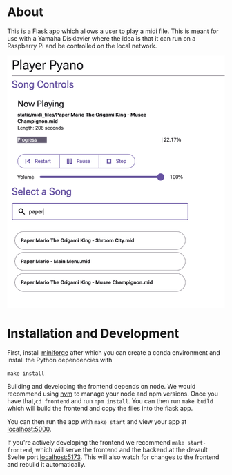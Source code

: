 # About
This is a Flask app which allows a user to play a midi file. This is meant for use with a Yamaha Disklavier where the idea is that it can run on a Raspberry Pi and be controlled on the local network.

![An example screenshot of the application showing play, pause, and song filtering](screenshot.png)

# Installation and Development
First, install [miniforge](https://github.com/conda-forge/miniforge) after which you can create a conda environment and install the Python dependencies with 
```
make install
```

Building and developing the frontend depends on node. We would recommend using [nvm](https://github.com/nvm-sh/nvm) to manage your node and npm versions. Once you have that,`cd frontend` and run `npm install`. You can then run `make build` which will build the frontend and copy the files into the flask app.

You can then run the app with `make start` and view your app at [localhost:5000](http://localhost:5000).

If you're actively developing the frontend we recommend `make start-frontend`, which will serve the frontend and the backend at the devault Svelte port [localhost:5173](http://localhost:5173). This will also watch for changes to the frontend and rebuild it automatically.


